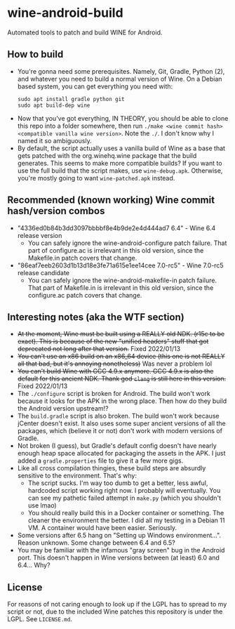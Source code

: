 # wine-android-build
Automated tools to patch and build WINE for Android.

## How to build
- You're gonna need some prerequisites. Namely, Git, Gradle, Python (2), and whatever you need to build a normal version of Wine. On a Debian based system, you can get
  everything you need with:
  ```
  sudo apt install gradle python git
  sudo apt build-dep wine
  ```
- Now that you've got everything, IN THEORY, you should be able to clone this repo into a folder somewhere, then run `./make <wine commit hash> <compatible vanilla wine version>`. 
  Note the `./`. I don't know why I named it so ambiguously.
- By default, the script actually uses a vanilla build of Wine as a base that gets patched with the org.winehq.wine package that the build generates. This seems to make more compatible builds?
  If you want to use the full build that the script makes, use `wine-debug.apk`. Otherwise, you're mostly going to want `wine-patched.apk` instead.

## Recommended (known working) Wine commit hash/version combos
- "4336ed0b84b3dd3097bbbbf8e4b9de2e4d444ad7 6.4" - Wine 6.4 release version
    * You can safely ignore the wine-android-configure patch failure. That part of configure.ac is irrelevant in this old version, since the Makefile.in patch covers that change.
- "86eaf7eeb2603d1b13d18e3fe71a615e1ee14cee 7.0-rc5" - Wine 7.0-rc5 release candidate
    * You can safely ignore the wine-android-makefile-in patch failure. That part of Makefile.in is irrelevant in this old version, since the configure.ac patch covers that change.

## Interesting notes (aka the WTF section)

- ~~At the moment, Wine must be built using a REALLY old NDK. (r15c to be exact). This is because of the new "unified headers" stuff that got deprecated not long
  after that version.~~ Fixed 2022/01/13
- ~~You can't use an x86 build on an x86_64 device (this one is not REALLY all that bad, but it's annoying nonetheless)~~ Was never a problem lol
- ~~You can't build Wine with GCC 4.9.x anymore. GCC 4.9.x is also the default for this ancient NDK. Thank god `clang` is still here in this version.~~ Fixed 2022/01/13
- The `./configure` script is broken for Android. The build won't work because it looks for the APK in the wrong place. Then how do they build the Android version
  upstream!?
- The `build.gradle` script is also broken. The build won't work because jCenter doesn't exist. It also uses some super ancient versions of all the packages, which
  (believe it or not) don't work with modern versions of Gradle.
- Not broken (I guess), but Gradle's default config doesn't have nearly enough heap space allocated for packaging the assets in the APK. I just added a
  `gradle.properties` file to give it a few more gigs.
- Like all cross compilation thingies, these build steps are absurdly sensitive to the environment. That's why:
    * The script sucks. I'm way too dumb to get a better, less awful, hardcoded script working right now. I probably will eventually. You can see my pathetic failed
      attempt in `make.py` (which you shouldn't use lmao)
    * You should really build this in a Docker container or something. The cleaner the environment the better. I did all my testing in a Debian 11 VM. A container
      would have been easier. Seriously.
- Some versions after 6.5 hang on "Setting up Windows environment...". Reason unknown. Some change between 6.4 and 6.5?
- You may be familiar with the infamous "gray screen" bug in the Android port. This doesn't happen in Wine versions between (at least) 6.0 and 6.4... Why?
 
 ## License
 For reasons of not caring enough to look up if the LGPL has to spread to my script or not, due to the included Wine patches this repository is under the LGPL.
 See `LICENSE.md`.
